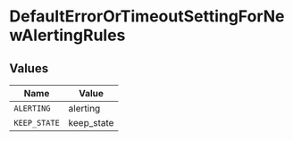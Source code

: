 # DefaultErrorOrTimeoutSettingForNewAlertingRules


## Values

| Name         | Value        |
| ------------ | ------------ |
| `ALERTING`   | alerting     |
| `KEEP_STATE` | keep_state   |